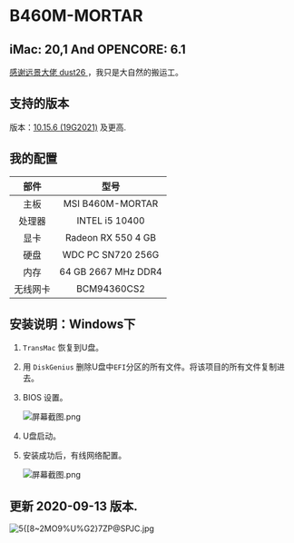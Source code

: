 # B460M-MORTAR

## iMac: 20,1  And OPENCORE: 6.1

[感谢远景大佬 dust26 ](http://bbs.pcbeta.com/forum.php?mod=viewthread&tid=1861472) ，我只是大自然的搬运工。



## 支持的版本

版本：[10.15.6 ](https://blog.daliansky.net/macOS-Catalina-10.15.6-19G73-Release-version-with-Clover-5119-original-image-Double-EFI-Version-UEFI-and-MBR.html)  [\(19G2021\)](https://mirrors.dtops.cc/iso/MacOS/daliansky_macos/)  及更高.



## 我的配置 

|   部件   |        型号         |
| :------: | :-----------------: |
|   主板   |  MSI B460M-MORTAR   |
|  处理器  |   INTEL i5 10400    |
|   显卡   | Radeon RX 550 4 GB  |
|   硬盘   |  WDC PC SN720 256G  |
|   内存   | 64 GB 2667 MHz DDR4 |
| 无线网卡 |     BCM94360CS2     |



## 安装说明：Windows下

1. `TransMac` 恢复到U盘。

2. 用 `DiskGenius` 删除U盘中`EFI`分区的所有文件。将该项目的所有文件复制进去。

3. BIOS 设置。

   ![](https://images.gitee.com/uploads/images/2020/0716/201858_0703b82f_1789893.png "屏幕截图.png")

4. U盘启动。

5. 安装成功后，有线网络配置。

   ![](https://images.gitee.com/uploads/images/2020/0706/113528_a37a8a62_1789893.png "屏幕截图.png")




## 更新 2020-09-13 版本.

![](https://images.gitee.com/uploads/images/2020/1016/094809_be72c67c_1789893.jpeg "5{[8~2MO9%U%G2}7ZP@SPJC.jpg")

